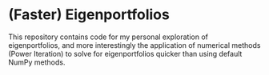 # (Faster) Eigenportfolios

This repository contains code for my personal exploration of eigenportfolios, and more interestingly the application of numerical methods (Power Iteration) to solve for eigenportfolios quicker than using default NumPy methods.
